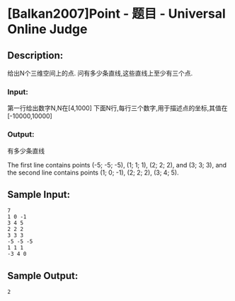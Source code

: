 # [Balkan2007]Point - 题目 - Universal Online Judge

## Description: 

给出N个三维空间上的点. 问有多少条直线,这些直线上至少有三个点.

### Input: 

第一行给出数字N,N在[4,1000] 下面N行,每行三个数字,用于描述点的坐标,其值在[-10000,10000]

### Output: 

有多少条直线

The first line contains points (-5; -5; -5), (1; 1; 1), (2; 2; 2), and (3; 3; 3), and the second line contains points (1; 0; -1), (2; 2; 2), (3; 4; 5).


## Sample Input: 
```
7
1 0 -1
3 4 5
2 2 2
3 3 3
-5 -5 -5
1 1 1
-3 4 0
```

## Sample Output: 
```
2
```
